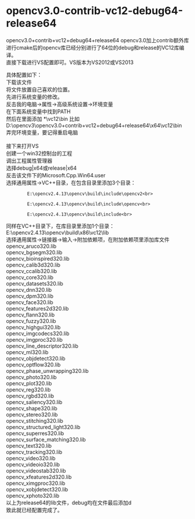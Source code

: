 # opencv3.0-contrib-vc12-debug64-release64
opencv3.0+contrib+vc12+debug64+release64
opencv3.0加上contrib额外库进行cmake后的opencv库已经分别进行了64位的debug和release的VC12库编译。<br>
直接下载进行VS配置即可。VS版本为VS2012或VS2013 <br>

具体配置如下：<br>
下载该文件<br>
将文件放置自己喜欢的位置。<br>
先进行系统变量的修改。<br>
反击我的电脑->属性->高级系统设置->环境变量<br>
在下面系统变量中找到PATH<br>
然后在里面添加 *\vc12\bin 比如<br>
D:\opencv3\opencv3.0+contrib+vc12+debug64+release64\x64\vc12\bin <br>
弄完环境变量，要记得重启电脑<br>
<br>
接下来打开VS<br>
创建一个win32控制台的工程<br>
调出工程属性管理器<br>
选择debug|x64或release|x64<br>
反击该文件下的Microsoft.Cpp.Win64.user<br>
选择通用属性->VC++目录，在包含目录里添加3个目录：<br>

            E:\opencv2.4.13\opencv\build\include\opencv2<br>

            E:\opencv2.4.13\opencv\build\include\opencv<br>

            E:\opencv2.4.13\opencv\build\include<br>
同样在VC++目录下，在库目录里添加1个目录：E:\opencv2.4.13\opencv\build\x86\vc12\lib<br>
选择通用属性->链接器->输入->附加依赖项，在附加依赖项里添加库文件<br>
opencv_aruco320.lib<br>
opencv_bgsegm320.lib<br>
opencv_bioinspired320.lib<br>
opencv_calib3d320.lib<br>
opencv_ccalib320.lib<br>
opencv_core320.lib<br>
opencv_datasets320.lib<br>
opencv_dnn320.lib<br>
opencv_dpm320.lib<br>
opencv_face320.lib<br>
opencv_features2d320.lib<br>
opencv_flann320.lib<br>
opencv_fuzzy320.lib<br>
opencv_highgui320.lib<br>
opencv_imgcodecs320.lib<br>
opencv_imgproc320.lib<br>
opencv_line_descriptor320.lib<br>
opencv_ml320.lib<br>
opencv_objdetect320.lib<br>
opencv_optflow320.lib<br>
opencv_phase_unwrapping320.lib<br>
opencv_photo320.lib<br>
opencv_plot320.lib<br>
opencv_reg320.lib<br>
opencv_rgbd320.lib<br>
opencv_saliency320.lib<br>
opencv_shape320.lib<br>
opencv_stereo320.lib<br>
opencv_stitching320.lib<br>
opencv_structured_light320.lib<br>
opencv_superres320.lib<br>
opencv_surface_matching320.lib<br>
opencv_text320.lib<br>
opencv_tracking320.lib<br>
opencv_video320.lib<br>
opencv_videoio320.lib<br>
opencv_videostab320.lib<br>
opencv_xfeatures2d320.lib<br>
opencv_ximgproc320.lib<br>
opencv_xobjdetect320.lib<br>
opencv_xphoto320.lib<br>
以上为release64的lib文件，debug均在文件最后添加d<br>
致此就已经配置完成了。<br>

